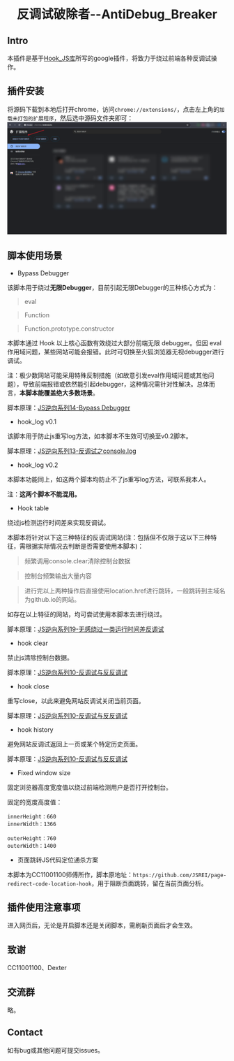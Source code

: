 <h1 align="center">反调试破除者--AntiDebug_Breaker</h1>

## Intro

本插件是基于<a href="https://github.com/0xsdeo/Hook_JS">Hook_JS库</a>所写的google插件，将致力于绕过前端各种反调试操作。

## 插件安装

将源码下载到本地后打开chrome，访问`chrome://extensions/`，点击左上角的`加载未打包的扩展程序`，然后选中源码文件夹即可：
![1753669187234](image/README/1753669187234.png)

## 脚本使用场景

- Bypass Debugger

该脚本用于绕过**无限Debugger**，目前引起无限Debugger的三种核心方式为：

> eval

> Function

> Function.prototype.constructor

本脚本通过 Hook 以上核心函数有效绕过大部分前端无限 debugger。但因 eval 作用域问题，某些网站可能会报错。此时可切换至火狐浏览器无视debugger进行调试。

注：极少数网站可能采用特殊反制措施（如故意引发eval作用域问题或其他问题），导致前端报错或依然能引起debugger，这种情况需针对性解决。总体而言，**本脚本能覆盖绝大多数场景**。

脚本原理：<a href="https://mp.weixin.qq.com/s/3xagT-PXCgGrw9YiaCe__g">JS逆向系列14-Bypass Debugger</a>

- hook_log v0.1

该脚本用于防止js重写log方法，如本脚本不生效可切换至v0.2脚本。

脚本原理：<a href="https://mp.weixin.qq.com/s/l6_m3x3TbKDma_eexxx-Zw">JS逆向系列13-反调试之console.log</a>

- hook_log v0.2

本脚本功能同上，如这两个脚本均防止不了js重写log方法，可联系我本人。

注：**这两个脚本不能混用。**

- Hook table

绕过js检测运行时间差来实现反调试。

本脚本将针对以下这三种特征的反调试网站(注：包括但不仅限于这以下三种特征，需根据实际情况去判断是否需要使用本脚本)：

> 频繁调用console.clear清除控制台数据

> 控制台频繁输出大量内容

> 进行完以上两种操作后直接使用location.href进行跳转，一般跳转到主域名为github.io的网站。

如存在以上特征的网站，均可尝试使用本脚本去进行绕过。

脚本原理：<a href="https://mp.weixin.qq.com/s/JZu-fknVdEpaI5anzSlLjg">JS逆向系列19-无感绕过一类运行时间差反调试</a>

- hook clear

禁止js清除控制台数据。

脚本原理：<a href="https://mp.weixin.qq.com/s/r-ZcP2knpmoVEK0y_26xBw">JS逆向系列10-反调试与反反调试</a>

- hook close

重写close，以此来避免网站反调试关闭当前页面。

脚本原理：<a href="https://mp.weixin.qq.com/s/r-ZcP2knpmoVEK0y_26xBw">JS逆向系列10-反调试与反反调试</a>

- hook history

避免网站反调试返回上一页或某个特定历史页面。

脚本原理：<a href="https://mp.weixin.qq.com/s/r-ZcP2knpmoVEK0y_26xBw">JS逆向系列10-反调试与反反调试</a>

- Fixed window size

固定浏览器高度宽度值以绕过前端检测用户是否打开控制台。

固定的宽度高度值：
```text
innerHeight：660
innerWidth：1366

outerHeight：760
outerWidth：1400
```

- 页面跳转JS代码定位通杀方案

本脚本为CC11001100师傅所作，脚本原地址：`https://github.com/JSREI/page-redirect-code-location-hook`，用于阻断页面跳转，留在当前页面分析。

## 插件使用注意事项

进入网页后，无论是开启脚本还是关闭脚本，需刷新页面后才会生效。

## 致谢

CC11001100、Dexter

## 交流群

略。

## Contact

如有bug或其他问题可提交issues。